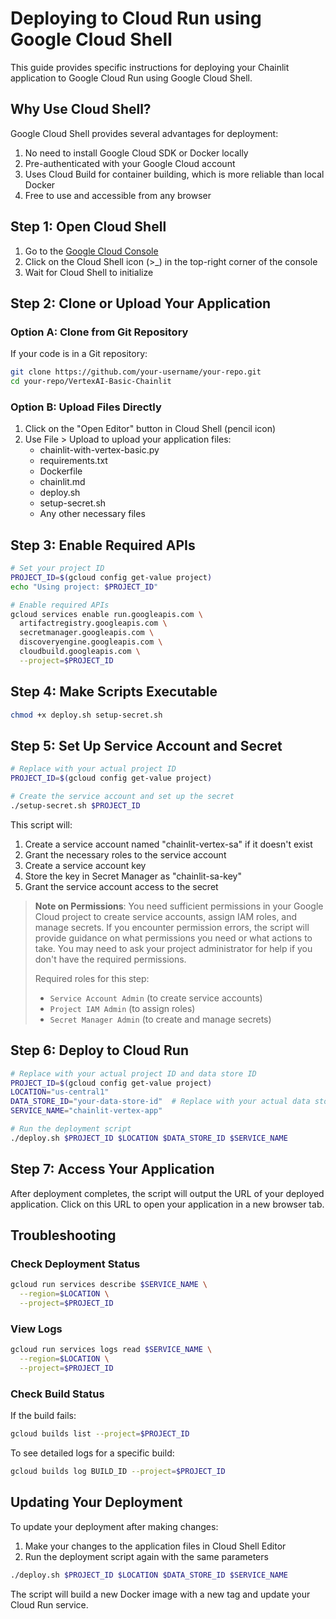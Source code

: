 # Deploying to Cloud Run using Google Cloud Shell

This guide provides specific instructions for deploying your Chainlit application to Google Cloud Run using Google Cloud Shell.

## Why Use Cloud Shell?

Google Cloud Shell provides several advantages for deployment:

1. No need to install Google Cloud SDK or Docker locally
2. Pre-authenticated with your Google Cloud account
3. Uses Cloud Build for container building, which is more reliable than local Docker
4. Free to use and accessible from any browser

## Step 1: Open Cloud Shell

1. Go to the [Google Cloud Console](https://console.cloud.google.com/)
2. Click on the Cloud Shell icon (>_) in the top-right corner of the console
3. Wait for Cloud Shell to initialize

## Step 2: Clone or Upload Your Application

### Option A: Clone from Git Repository

If your code is in a Git repository:

```bash
git clone https://github.com/your-username/your-repo.git
cd your-repo/VertexAI-Basic-Chainlit
```

### Option B: Upload Files Directly

1. Click on the "Open Editor" button in Cloud Shell (pencil icon)
2. Use File > Upload to upload your application files:
   - chainlit-with-vertex-basic.py
   - requirements.txt
   - Dockerfile
   - chainlit.md
   - deploy.sh
   - setup-secret.sh
   - Any other necessary files

## Step 3: Enable Required APIs

```bash
# Set your project ID
PROJECT_ID=$(gcloud config get-value project)
echo "Using project: $PROJECT_ID"

# Enable required APIs
gcloud services enable run.googleapis.com \
  artifactregistry.googleapis.com \
  secretmanager.googleapis.com \
  discoveryengine.googleapis.com \
  cloudbuild.googleapis.com \
  --project=$PROJECT_ID
```

## Step 4: Make Scripts Executable

```bash
chmod +x deploy.sh setup-secret.sh
```

## Step 5: Set Up Service Account and Secret

```bash
# Replace with your actual project ID
PROJECT_ID=$(gcloud config get-value project)

# Create the service account and set up the secret
./setup-secret.sh $PROJECT_ID
```

This script will:
1. Create a service account named "chainlit-vertex-sa" if it doesn't exist
2. Grant the necessary roles to the service account
3. Create a service account key
4. Store the key in Secret Manager as "chainlit-sa-key"
5. Grant the service account access to the secret

> **Note on Permissions**: You need sufficient permissions in your Google Cloud project to create service accounts, assign IAM roles, and manage secrets. If you encounter permission errors, the script will provide guidance on what permissions you need or what actions to take. You may need to ask your project administrator for help if you don't have the required permissions.
>
> Required roles for this step:
> - `Service Account Admin` (to create service accounts)
> - `Project IAM Admin` (to assign roles)
> - `Secret Manager Admin` (to create and manage secrets)

## Step 6: Deploy to Cloud Run

```bash
# Replace with your actual project ID and data store ID
PROJECT_ID=$(gcloud config get-value project)
LOCATION="us-central1"
DATA_STORE_ID="your-data-store-id"  # Replace with your actual data store ID
SERVICE_NAME="chainlit-vertex-app"

# Run the deployment script
./deploy.sh $PROJECT_ID $LOCATION $DATA_STORE_ID $SERVICE_NAME
```

## Step 7: Access Your Application

After deployment completes, the script will output the URL of your deployed application. Click on this URL to open your application in a new browser tab.

## Troubleshooting

### Check Deployment Status

```bash
gcloud run services describe $SERVICE_NAME \
  --region=$LOCATION \
  --project=$PROJECT_ID
```

### View Logs

```bash
gcloud run services logs read $SERVICE_NAME \
  --region=$LOCATION \
  --project=$PROJECT_ID
```

### Check Build Status

If the build fails:

```bash
gcloud builds list --project=$PROJECT_ID
```

To see detailed logs for a specific build:

```bash
gcloud builds log BUILD_ID --project=$PROJECT_ID
```

## Updating Your Deployment

To update your deployment after making changes:

1. Make your changes to the application files in Cloud Shell Editor
2. Run the deployment script again with the same parameters

```bash
./deploy.sh $PROJECT_ID $LOCATION $DATA_STORE_ID $SERVICE_NAME
```

The script will build a new Docker image with a new tag and update your Cloud Run service.
